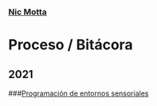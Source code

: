 ### [Nic Motta](nicmotta.github.io)

# Proceso / Bitácora
## 2021

###[Programación de entornos sensoriales](/entornos-sensoriales.md)

